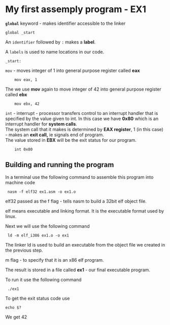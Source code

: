 # My first assemply program - EX1

**`global`** keyword - makes identifier accessible to the linker
```
global _start
```
An `identifier` followed by `:` makes a **label**.

A `labels` is used to name locations in our code.

```
_start:
```
`mov` - moves integer of 1 into general purpose register called **eax**
```
    mov eax, 1
```
The we use **mov** again to move integer of 42 into general purpose register called **ebx**
```
    mov ebx, 42
```
`int` - interrupt - processor transfers control to an interrupt handler that is specified by the value given to int. In this case we have **0x80** which is an interrupt handler for **system calls**.  
The system call that it makes is determined by **EAX register**, 1 (in this case) - makes an **exit call,** ie signals end of program.  
The value stored in **EBX** will be the exit status for our program.
```
    int 0x80
```

## Building and running the program

In a terminal use the following command to assemble this program into machine code

```cli
 nasm -f elf32 ex1.asm -o ex1.o
 ```
elf32 passed as the f flag - tells nasm to build a 32bit elf object file.

elf means executable and linking format. It is the executable format used by linux.


Next we will use the following command
```cli
 ld -m elf_i386 ex1.o -o ex1
 ```
 The linker ld is used to build an executable from the object file we created in the previous step.

 m flag - to specify that it is an x86 elf program.

The result is stored in a file called **ex1** - our final executable program.
 

To run it use the following command
```cli
 ./ex1
 ```
 
 To get the exit status code use
 ```cli
 echo $?
 ```
 
 We get 42 
 